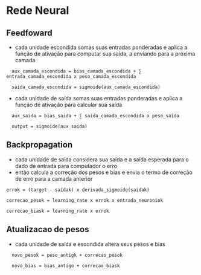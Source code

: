 # Rede Neural

## Feedfoward
  - cada unidade escondida somas suas entradas ponderadas e aplica a função de ativação para computar sua saída, a enviando para a próxima camada

  ```
    aux_camada_escondida = bias_camada_escondida + ∑ entrada_camada_escondida x peso_camada_escondida

    saida_camada_escondida = sigmoide(aux_camada_escondida)
  ```

  - cada unidade de saída somas suas entradas ponderadas e aplica a função de ativação para calcular sua saída

  ```
    aux_saida = bias_saida + ∑ saida_camada_escondida x peso_saida

    output = sigmoide(aux_saida)
  ```

## Backpropagation

  - cada unidade de saída considera sua saída e a saída esperada para o dado de entrada para computador o erro
  - então calcula a correção dos pesos e bias e envia o termo de correção de erro para a camada anterior
  ```
  errok = (target - saídak) x derivada_sigmoide(saidak)

  correcao_pesok = learning_rate x errok x entrada_neuroniok

  correcao_biask = learning_rate x errok
  ``````

## Atualizacao de pesos
  - cada unidade de saida e escondida altera seus pesos e bias

  ```
    novo_pesok = peso_antigk + correcao_pesok

    novo_bias = bias_antigo + correcao_biask
  ```